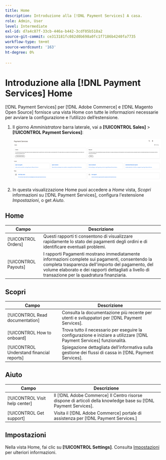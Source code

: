 ```yaml
---
title: Home
description: Introduzione alla [!DNL Payment Services] A casa.
role: Admin, User
level: Intermediate
exl-id: d7a4c87f-33cb-446a-b442-3cdf05b518a2
source-git-commit: ce313181fc082d0b698a0fc1f7186b4240fa7735
workflow-type: tm+mt
source-wordcount: '163'
ht-degree: 0%

---
```


# Introduzione alla [!DNL Payment Services] Home

[!DNL Payment Services] per [!DNL Adobe Commerce] e [!DNL Magento Open Source] fornisce una vista Home con tutte le informazioni necessarie per avviare la configurazione e l’utilizzo dell’estensione.

1. Il giorno _Amministratore_ barra laterale, vai a **[!UICONTROL Sales]** > **[!UICONTROL Payment Services]**:

   ![Vista Home](assets/home-view.png)

1. In questa visualizzazione Home puoi accedere a _Home_ vista, _Scopri_ informazioni su [!DNL Payment Services], configura l&#39;estensione _Impostazioni_, o get _Aiuto_.

## Home

| Campo | Descrizione |
|---|---|
| [!UICONTROL Orders] | Questi rapporti ti consentono di visualizzare rapidamente lo stato dei pagamenti degli ordini e di identificare eventuali problemi. |
| [!UICONTROL Payouts] | I rapporti Pagamenti mostrano immediatamente informazioni complete sui pagamenti, consentendo la completa trasparenza dell&#39;importo del pagamento, del volume elaborato e dei rapporti dettagliati a livello di transazione per la quadratura finanziaria. |

## Scopri

| Campo | Descrizione |
|---|---|
| [!UICONTROL Read documentation] | Consulta la documentazione più recente per utenti e sviluppatori per [!DNL Payment Services]. |
| [!UICONTROL How to onboard] | Trova tutto il necessario per eseguire la configurazione e iniziare a utilizzare [!DNL Payment Services] funzionalità. |
| [!UICONTROL Understand financial reports] | Spiegazione dettagliata dell’informativa sulla gestione dei flussi di cassa in [!DNL Payment Services]. |

## Aiuto

| Campo | Descrizione |
|---|---|
| [!UICONTROL Visit help center] | Il [!DNL Adobe Commerce] Il Centro risorse dispone di articoli della knowledge base su [!DNL Payment Services]. |
| [!UICONTROL Get support] | Visita il [!DNL Adobe Commerce] portale di assistenza per [!DNL Payment Services.] |

## Impostazioni

Nella vista Home, fai clic su **[!UICONTROL Settings]**. Consulta [Impostazioni](settings.md) per ulteriori informazioni.
